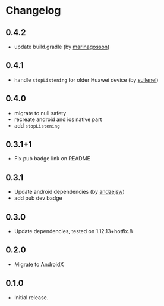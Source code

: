 # Changelog

## 0.4.2
* update build.gradle (by [marinagosson](https://github.com/marinagosson))

## 0.4.1
* handle `stopListening` for older Huawei device (by [sullenel](https://github.com/sullenel))

## 0.4.0

* migrate to null safety
* recreate android and ios native part
* add `stopListening`

## 0.3.1+1

* Fix pub badge link on README

## 0.3.1

* Update android dependencies (by [andzejsw](https://github.com/andzejsw))
* add pub dev badge

## 0.3.0

* Update dependencies, tested on 1.12.13+hotfix.8

## 0.2.0

* Migrate to AndroidX

## 0.1.0

* Initial release.
